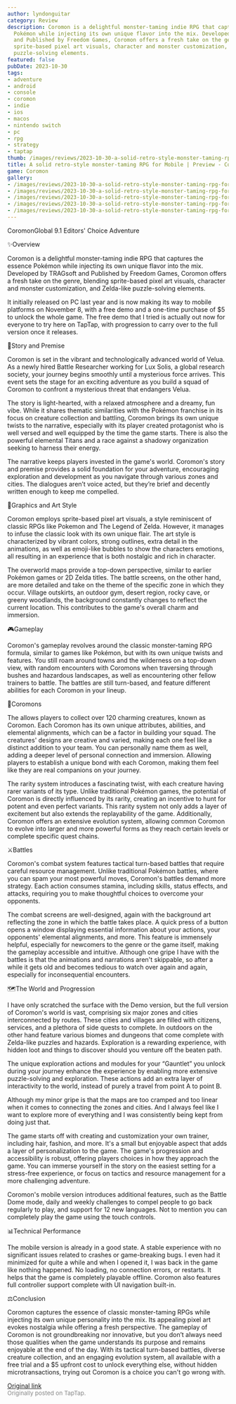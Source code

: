 ```yaml
---
author: lyndonguitar
category: Review
description: Coromon is a delightful monster-taming indie RPG that captures the essence
  Pokémon while injecting its own unique flavor into the mix. Developed by TRAGsoft
  and Published by Freedom Games, Coromon offers a fresh take on the genre, blending
  sprite-based pixel art visuals, character and monster customization, and Zelda-like
  puzzle-solving elements.
featured: false
pubDate: 2023-10-30
tags:
- adventure
- android
- console
- coromon
- indie
- ios
- macos
- nintendo switch
- pc
- rpg
- strategy
- taptap
thumb: /images/reviews/2023-10-30-a-solid-retro-style-monster-taming-rpg-for-mobile--preview---coromon-0.avif
title: A solid retro-style monster-taming RPG for Mobile | Preview - Coromon
game: Coromon
gallery:
- /images/reviews/2023-10-30-a-solid-retro-style-monster-taming-rpg-for-mobile--preview---coromon-0.avif
- /images/reviews/2023-10-30-a-solid-retro-style-monster-taming-rpg-for-mobile--preview---coromon-1.avif
- /images/reviews/2023-10-30-a-solid-retro-style-monster-taming-rpg-for-mobile--preview---coromon-2.avif
- /images/reviews/2023-10-30-a-solid-retro-style-monster-taming-rpg-for-mobile--preview---coromon-3.avif
- /images/reviews/2023-10-30-a-solid-retro-style-monster-taming-rpg-for-mobile--preview---coromon-4.avif
---
```

CoromonGlobal
9.1
Editors' Choice
Adventure

✨Overview

Coromon is a delightful monster-taming indie RPG that captures the essence Pokémon while injecting its own unique flavor into the mix. Developed by TRAGsoft and Published by Freedom Games, Coromon offers a fresh take on the genre, blending sprite-based pixel art visuals, character and monster customization, and Zelda-like puzzle-solving elements.

It initially released on PC last year and is now making its way to mobile platforms on November 8, with a free demo and a one-time purchase of $5 to unlock the whole game. The free demo that I tried is actually out now for everyone to try here on TapTap, with progression to carry over to the full version once it releases.

📖Story and Premise

Coromon is set in the vibrant and technologically advanced world of Velua. As a newly hired Battle Researcher working for Lux Solis, a global research society, your journey begins smoothly until a mysterious force arrives. This event sets the stage for an exciting adventure as you build a squad of Coromon to confront a mysterious threat that endangers Velua.

The story is light-hearted, with a relaxed atmosphere and a dreamy, fun vibe. While it shares thematic similarities with the Pokémon franchise in its focus on creature collection and battling, Coromon brings its own unique twists to the narrative, especially with its player created protagonist who is well versed and well equipped by the time the game starts. There is also the powerful elemental Titans and a race against a shadowy organization seeking to harness their energy.

The narrative keeps players invested in the game's world. Coromon's story and premise provides a solid foundation for your adventure, encouraging exploration and development as you navigate through various zones and cities. The dialogues aren’t voice acted, but they’re brief and decently written enough to keep me compelled.

🎨Graphics and Art Style

Coromon employs sprite-based pixel art visuals, a style reminiscent of classic RPGs like Pokemon and The Legend of Zelda. However, it manages to infuse the classic look with its own unique flair. The art style is characterized by vibrant colors, strong outlines, extra detail in the animations, as well as emoji-like bubbles to show the characters emotions, all resulting in an experience that is both nostalgic and rich in character.

The overworld maps provide a top-down perspective, similar to earlier Pokémon games or 2D Zelda titles. The battle screens, on the other hand, are more detailed and take on the theme of the specific zone in which they occur. Village outskirts, an outdoor gym, desert region, rocky cave, or greeny woodlands, the background constantly changes to reflect the current location. This contributes to the game's overall charm and immersion.

🎮Gameplay

Coromon's gameplay revolves around the classic monster-taming RPG formula, similar to games like Pokémon, but with its own unique twists and features. You still roam around towns and the wilderness on a top-down view, with random encounters with Coromons when traversing through bushes and hazardous landscapes, as well as encountering other fellow trainers to battle. The battles are still turn-based, and feature different abilities for each Coromon in your lineup.

🦑Coromons

The allows players to collect over 120 charming creatures, known as Coromon. Each Coromon has its own unique attributes, abilities, and elemental alignments, which can be a factor in building your squad. The creatures' designs are creative and varied, making each one feel like a distinct addition to your team. You can personally name them as well, adding a deeper level of personal connection and immersion. Allowing players to establish a unique bond with each Coromon, making them feel like they are real companions on your journey.

The rarity system introduces a fascinating twist, with each creature having rarer variants of its type. Unlike traditional Pokémon games, the potential of Coromon is directly influenced by its rarity, creating an incentive to hunt for potent and even perfect variants. This rarity system not only adds a layer of excitement but also extends the replayability of the game. Additionally, Coromon offers an extensive evolution system, allowing common Coromon to evolve into larger and more powerful forms as they reach certain levels or complete specific quest chains.

⚔️Battles

Coromon's combat system features tactical turn-based battles that require careful resource management. Unlike traditional Pokémon battles, where you can spam your most powerful moves, Coromon's battles demand more strategy. Each action consumes stamina, including skills, status effects, and attacks, requiring you to make thoughtful choices to overcome your opponents.

The combat screens are well-designed, again with the background art reflecting the zone in which the battle takes place. A quick press of a button opens a window displaying essential information about your actions, your opponents' elemental alignments, and more. This feature is immensely helpful, especially for newcomers to the genre or the game itself, making the gameplay accessible and intuitive. Although one gripe I have with the battles is that the animations and narrations aren't skippable, so after a while it gets old and becomes tedious to watch over again and again, especially for inconsequential encounters.

🗺The World and Progression

I have only scratched the surface with the Demo version, but the full version of Coromon's world is vast, comprising six major zones and cities interconnected by routes. These cities and villages are filled with citizens, services, and a plethora of side quests to complete. In outdoors on the other hand feature various biomes and dungeons that come complete with Zelda-like puzzles and hazards. Exploration is a rewarding experience, with hidden loot and things to discover should you venture off the beaten path.

The unique exploration actions and modules for your “Gauntlet” you unlock during your journey enhance the experience by enabling more extensive puzzle-solving and exploration. These actions add an extra layer of interactivity to the world,  instead of purely a travel from point A to point B.

Although my minor gripe is that the maps are too cramped and too linear when it comes to connecting the zones and cities. And I always feel like I want to explore more of everything and I was consistently being kept from doing just that.

The game starts off with creating and customization your own trainer, including hair, fashion, and more. It's a small but enjoyable aspect that adds a layer of personalization to the game. The game's progression and accessibility is robust, offering players choices in how they approach the game. You can immerse yourself in the story on the easiest setting for a stress-free experience, or focus on tactics and resource management for a more challenging adventure.

Coromon's mobile version introduces additional features, such as the Battle Dome mode, daily and weekly challenges to compel people to go back regularly to play, and support for 12 new languages.  Not to mention you can completely play the game using the touch controls.

📊Technical Performance

The mobile version is already in a good state. A stable experience with no significant issues related to crashes or game-breaking bugs. I even had it minimized for quite a while and when I opened it, I was back in the game like nothing happened. No loading, no connection errors, or restarts. It helps that the game is completely playable offline. Coromon also features full controller support complete with UI navigation built-in.

⚖️Conclusion

Coromon captures the essence of classic monster-taming RPGs while injecting its own unique personality into the mix. Its appealing pixel art evokes nostalgia while offering a fresh perspective. The gameplay of Coromon is not groundbreaking nor innovative,  but you don’t always need those qualities when the game understands its purpose and remains enjoyable at the end of the day. With its tactical turn-based battles, diverse creature collection, and an engaging evolution system, all available with a free trial and a $5 upfront cost to unlock everything else, without hidden microtransactions, trying out Coromon is a choice you can't go wrong with.

[Original link](https://www.taptap.io/post/6491840)<br><span style="font-size: 0.95em; color: #888;">Originally posted on TapTap.</span>
